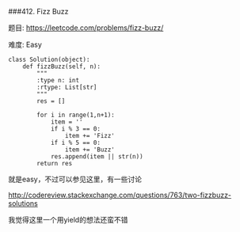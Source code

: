 ###412. Fizz Buzz

题目:
<https://leetcode.com/problems/fizz-buzz/>


难度:
Easy


```
class Solution(object):
    def fizzBuzz(self, n):
        """
        :type n: int
        :rtype: List[str]
        """
        res = []

        for i in range(1,n+1):
        	item = ''
        	if i % 3 == 0:
        		item += 'Fizz'
        	if i % 5 == 0:
        		item += 'Buzz'
        	res.append(item || str(n))
        return res

```

就是easy，不过可以参见这里，有一些讨论

<http://codereview.stackexchange.com/questions/763/two-fizzbuzz-solutions>

我觉得这里一个用yield的想法还蛮不错